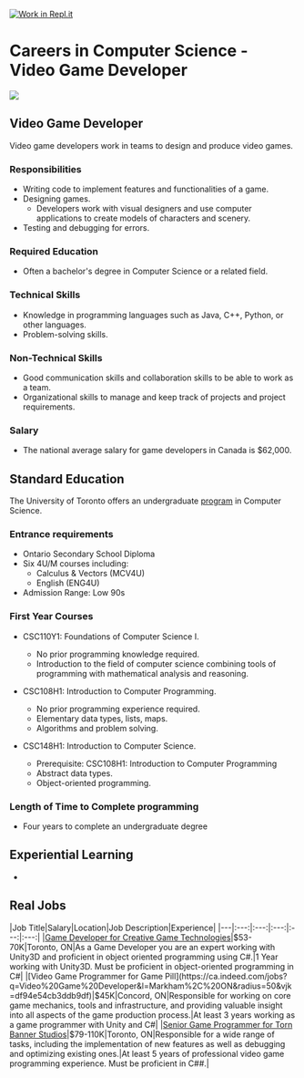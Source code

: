 [![Work in Repl.it](https://classroom.github.com/assets/work-in-replit-14baed9a392b3a25080506f3b7b6d57f295ec2978f6f33ec97e36a161684cbe9.svg)](https://classroom.github.com/online_ide?assignment_repo_id=4672403&assignment_repo_type=AssignmentRepo)
# Careers in Computer Science - Video Game Developer
![](https://cdn.stocksnap.io/img-thumbs/960w/coding-programming_U3W2SHOLWQ.jpg)

## Video Game Developer
Video game developers work in teams to design and produce video games.

### Responsibilities
* Writing code to implement features and functionalities of a game.
* Designing games.
  * Developers work with visual designers and use computer applications to create models of characters and scenery.
* Testing and debugging for errors.

### Required Education
* Often a bachelor's degree in Computer Science or a related field.

### Technical Skills
* Knowledge in programming languages such as Java, C++, Python, or other languages.
* Problem-solving skills.

### Non-Technical Skills
* Good communication skills and collaboration skills to be able to work as a team.
* Organizational skills to manage and keep track of projects and project requirements.

### Salary
* The national average salary for game developers in Canada is $62,000.

## Standard Education
The University of Toronto offers an undergraduate [program](https://future.utoronto.ca/undergraduate-programs/computer-science/) in Computer Science.

### Entrance requirements
* Ontario Secondary School Diploma
* Six 4U/M courses including:
  * Calculus & Vectors (MCV4U)
  * English (ENG4U)
* Admission Range: Low 90s

### First Year Courses
* CSC110Y1: Foundations of Computer Science I.
  * No prior programming knowledge required.
  * Introduction to the field of computer science combining tools of programming with mathematical analysis and reasoning. 

* CSC108H1: Introduction to Computer Programming.
  * No prior programming experience required. 
  * Elementary data types, lists, maps.  
  * Algorithms and problem solving.
* CSC148H1: Introduction to Computer Science.
  * Prerequisite: CSC108H1: Introduction to Computer Programming 
  * Abstract data types. 
  * Object-oriented programming.

### Length of Time to Complete programming
* Four years to complete an undergraduate degree

## Experiential Learning
* 

## Real Jobs
|Job Title|Salary|Location|Job Description|Experience|
|---|:---:|:---:|:---:|:---:|:---:|
|[Game Developer for Creative Game Technologies](https://www.workopolis.com/jobsearch/find-jobs?ak=game+developer&l=Richmond+Hill%2C+ON&job=ob8UWSlSVqYsGHwOxcAvAnVWGf7L6sWwEShqBURcy_U3f9kD-GtwDw)|$53-70K|Toronto, ON|As a Game Developer you are an expert working with Unity3D and proficient in object oriented programming using C#.|1 Year working with Unity3D. Must be proficient in object-oriented programming in C#|
|[Video Game Programmer for Game Pill](https://ca.indeed.com/jobs?q=Video%20Game%20Developer&l=Markham%2C%20ON&radius=50&vjk=df94e54cb3ddb9df)|$45K|Concord, ON|Responsible for working on core game mechanics, tools and infrastructure, and providing valuable insight into all aspects of the game production process.|At least 3 years working as a game programmer with Unity and C#|
|[Senior Game Programmer for Torn Banner Studios](https://www.workopolis.com/jobsearch/find-jobs?ak=senior+game+developer&l=Richmond+Hill%2C+ON&job=hATbqswfzMC6hYqEaJyN1iRBsRtWwyzsTM6SmJeycTsT6Rciec7y-g)|$79-110K|Toronto, ON|Responsible for a wide range of tasks, including the implementation of new features as well as debugging and optimizing existing ones.|At least 5 years of professional video game programming experience. Must be proficient in C##.|